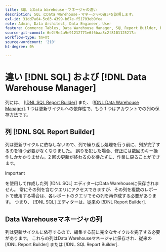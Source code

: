 ```yaml
---
title: SQL とData Warehouse・マネージャの違い
description: SQL とData Warehouse・マネージャの違いを説明します。
exl-id: 31dd7a04-5c03-4399-b67e-f51703eb9fea
role: Admin, Data Architect, Data Engineer, User
feature: Commerce Tables, Data Warehouse Manager, SQL Report Builder, Reports
source-git-commit: 6e2f9e4a9e91212771e6f6baa8c2f8101125217a
workflow-type: tm+mt
source-wordcount: '210'
ht-degree: 0%

---
```


# 違い [!DNL SQL] および [!DNL Data Warehouse Manager]

列には、 [[!DNL SQL Report Builder]](../dev-reports/sql-rpt-bldr.md) また、 [[!DNL Data Warehouse Manager]](../data-warehouse-mgr/creating-calculated-columns.md). 1 つは更新サイクルへの依存性で、もう 1 つはアカウントでの列の保存方法です。

## 列 [!DNL SQL Report Builder]

列は更新サイクルに依存しないので、列で繰り返し処理を行う前に、列が完了するのを待つ必要がなくなりました。 誤りを犯した場合、修正には数回のキー操作しかかかりません。2 回の更新が終わるのを待たずに、作業に戻ることができます。

>[!IMPORTANT]
>
>を使用して作成した列 [!DNL SQL] エディターはData Warehouseに保存されません。 常にその列を含むクエリにアクセスできますが、その列を複数のレポートで使用する場合は、各レポートのクエリでその列を再作成する必要があります。 つまり、 [!DNL SQL] エディターは、従来の [!DNL Report Builder].

## Data Warehouseマネージャの列

列は更新サイクルに依存するので、編集する前に完全なサイクルを完了する必要があります。 これらの列はData Warehouseマネージャに保存され、従来の [!DNL Report Builder] または [!DNL SQL Report Builder].
